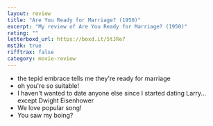 ```yaml
---
layout: review
title: "Are You Ready for Marriage? (1950)"
excerpt: "My review of Are You Ready for Marriage? (1950)"
rating: ""
letterboxd_url: https://boxd.it/5tJRe7
mst3k: true
rifftrax: false
category: movie-review
---
```


- the tepid embrace tells me they're ready for marriage
- oh you're so suitable!
- I haven't wanted to date anyone else since I started dating Larry... except Dwight Eisenhower
- We love popular song!
- You saw my boing?
